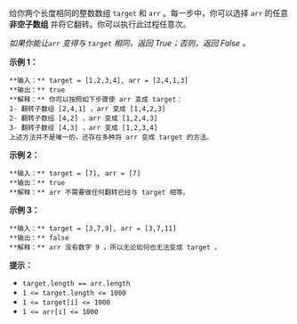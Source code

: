 给你两个长度相同的整数数组 `target` 和 `arr` 。每一步中，你可以选择 `arr` 的任意 **非空子数组**
并将它翻转。你可以执行此过程任意次。

_如果你能让`arr` 变得与 `target` 相同，返回 True；否则，返回 False 。_



**示例 1：**

    
    
    **输入：** target = [1,2,3,4], arr = [2,4,1,3]
    **输出：** true
    **解释：** 你可以按照如下步骤使 arr 变成 target：
    1- 翻转子数组 [2,4,1] ，arr 变成 [1,4,2,3]
    2- 翻转子数组 [4,2] ，arr 变成 [1,2,4,3]
    3- 翻转子数组 [4,3] ，arr 变成 [1,2,3,4]
    上述方法并不是唯一的，还存在多种将 arr 变成 target 的方法。
    

**示例 2：**

    
    
    **输入：** target = [7], arr = [7]
    **输出：** true
    **解释：** arr 不需要做任何翻转已经与 target 相等。
    

**示例 3：**

    
    
    **输入：** target = [3,7,9], arr = [3,7,11]
    **输出：** false
    **解释：** arr 没有数字 9 ，所以无论如何也无法变成 target 。
    



**提示：**

  * `target.length == arr.length`
  * `1 <= target.length <= 1000`
  * `1 <= target[i] <= 1000`
  * `1 <= arr[i] <= 1000`

